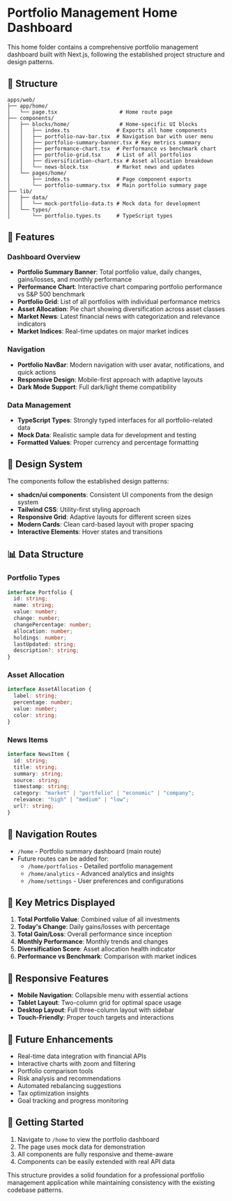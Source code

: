 # Portfolio Management Home Dashboard

This home folder contains a comprehensive portfolio management dashboard built with Next.js, following the established project structure and design patterns.

## 📁 Structure

```
apps/web/
├── app/home/
│   └── page.tsx                    # Home route page
├── components/
│   ├── blocks/home/                # Home-specific UI blocks
│   │   ├── index.ts               # Exports all home components
│   │   ├── portfolio-nav-bar.tsx  # Navigation bar with user menu
│   │   ├── portfolio-summary-banner.tsx # Key metrics summary
│   │   ├── performance-chart.tsx  # Performance vs benchmark chart
│   │   ├── portfolio-grid.tsx     # List of all portfolios
│   │   ├── diversification-chart.tsx # Asset allocation breakdown
│   │   └── news-block.tsx         # Market news and updates
│   └── pages/home/
│       ├── index.ts               # Page component exports
│       └── portfolio-summary.tsx  # Main portfolio summary page
├── lib/
│   ├── data/
│   │   └── mock-portfolio-data.ts # Mock data for development
│   └── types/
│       └── portfolio.types.ts     # TypeScript types
```

## 🚀 Features

### Dashboard Overview

- **Portfolio Summary Banner**: Total portfolio value, daily changes, gains/losses, and monthly performance
- **Performance Chart**: Interactive chart comparing portfolio performance vs S&P 500 benchmark
- **Portfolio Grid**: List of all portfolios with individual performance metrics
- **Asset Allocation**: Pie chart showing diversification across asset classes
- **Market News**: Latest financial news with categorization and relevance indicators
- **Market Indices**: Real-time updates on major market indices

### Navigation

- **Portfolio NavBar**: Modern navigation with user avatar, notifications, and quick actions
- **Responsive Design**: Mobile-first approach with adaptive layouts
- **Dark Mode Support**: Full dark/light theme compatibility

### Data Management

- **TypeScript Types**: Strongly typed interfaces for all portfolio-related data
- **Mock Data**: Realistic sample data for development and testing
- **Formatted Values**: Proper currency and percentage formatting

## 🎨 Design System

The components follow the established design patterns:

- **shadcn/ui components**: Consistent UI components from the design system
- **Tailwind CSS**: Utility-first styling approach
- **Responsive Grid**: Adaptive layouts for different screen sizes
- **Modern Cards**: Clean card-based layout with proper spacing
- **Interactive Elements**: Hover states and transitions

## 📊 Data Structure

### Portfolio Types

```typescript
interface Portfolio {
  id: string;
  name: string;
  value: number;
  change: number;
  changePercentage: number;
  allocation: number;
  holdings: number;
  lastUpdated: string;
  description?: string;
}
```

### Asset Allocation

```typescript
interface AssetAllocation {
  label: string;
  percentage: number;
  value: number;
  color: string;
}
```

### News Items

```typescript
interface NewsItem {
  id: string;
  title: string;
  summary: string;
  source: string;
  timestamp: string;
  category: "market" | "portfolio" | "economic" | "company";
  relevance: "high" | "medium" | "low";
  url?: string;
}
```

## 🔗 Navigation Routes

- `/home` - Portfolio summary dashboard (main route)
- Future routes can be added for:
  - `/home/portfolios` - Detailed portfolio management
  - `/home/analytics` - Advanced analytics and insights
  - `/home/settings` - User preferences and configurations

## 🎯 Key Metrics Displayed

1. **Total Portfolio Value**: Combined value of all investments
2. **Today's Change**: Daily gains/losses with percentage
3. **Total Gain/Loss**: Overall performance since inception
4. **Monthly Performance**: Monthly trends and changes
5. **Diversification Score**: Asset allocation health indicator
6. **Performance vs Benchmark**: Comparison with market indices

## 📱 Responsive Features

- **Mobile Navigation**: Collapsible menu with essential actions
- **Tablet Layout**: Two-column grid for optimal space usage
- **Desktop Layout**: Full three-column layout with sidebar
- **Touch-Friendly**: Proper touch targets and interactions

## 🔮 Future Enhancements

- Real-time data integration with financial APIs
- Interactive charts with zoom and filtering
- Portfolio comparison tools
- Risk analysis and recommendations
- Automated rebalancing suggestions
- Tax optimization insights
- Goal tracking and progress monitoring

## 🚀 Getting Started

1. Navigate to `/home` to view the portfolio dashboard
2. The page uses mock data for demonstration
3. All components are fully responsive and theme-aware
4. Components can be easily extended with real API data

This structure provides a solid foundation for a professional portfolio management application while maintaining consistency with the existing codebase patterns.
